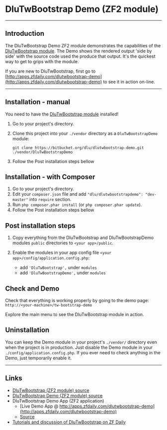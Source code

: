 DluTwBootstrap Demo (ZF2 module)
================================

-------------------------------------------------

Introduction
------------
The DluTwBootstrap Demo ZF2 module demonstrates the capabilities of the [DluTwBootstrap module](https://bitbucket.org/dlu/dlutwbootstrap).
The Demo shows the rendered output 'side by side' with the source code used the produce that output. It's the quickest way to get to grips
with the module.

If you are new to DluTwBootstrap, first go to [http://apps.zfdaily.com/dlutwbootstrap-demo](http://apps.zfdaily.com/dlutwbootstrap-demo) to see it in action on-line.

--------------------------------------------------------------

Installation - manual
---------------------

You need to have the [DluTwBootstrap module](https://bitbucket.org/dlu/dlutwbootstrap) installed!

1.   Go to your project's directory.
2.   Clone this project into your `./vendor` directory as a `DluTwBootstrapDemo` module:

     `git clone https://bitbucket.org/dlu/dlutwbootstrap-demo.git ./vendor/DluTwBootstrapDemo`

3.   Follow the Post installation steps bellow

Installation - with Composer
----------------------------

1.   Go to your project's directory.
2.   Edit your `composer.json` file and add `"dlu/dlutwbootstrapdemo": "dev-master"` into `require` section.
3.   Run `php composer.phar install` (or `php composer.phar update`).
4.   Follow the Post installation steps bellow

Post installation steps
-----------------------

1.   Copy everything from the DluTwBootstrap and DluTwBootstrapDemo modules `public` directories to `<your app>/public`.
2.   Enable the modules in your app config file `<your app>/config/application.config.php`:

     - add `'DluTwBootstrap',` under `modules`
     - add `'DluTwBootstrapDemo',` under `modules`

Check and Demo
--------------

Check that everything is working properly by going to the demo page:
`http://<your-machine>/tw-bootstrap-demo`

Explore the main menu to see the DluTwBootstrap module in action.

Uninstallation
--------------

You can keep the Demo module in your project's `./vendor/` directory even when the project is in production.
Just disable the Demo module in your `./config/application.config.php`. If you ever need to check anything in the Demo, just temporarily enable it.

-----------------------------------------------------------------------------------

Links
-----

- [DluTwBootstrap (ZF2 module) source](https://bitbucket.org/dlu/dlutwbootstrap)
- [DluTwBootstrap Demo (ZF2 module) source](https://bitbucket.org/dlu/dlutwbootstrap-demo)
- DluTwBootstrap Demo App (ZF2 application)
    - [Live Demo App @ http://apps.zfdaily.com/dlutwbootstrap-demo](http://apps.zfdaily.com/dlutwbootstrap-demo)
    - [Source](https://bitbucket.org/dlu/dlutwbootstrap-demo-app)
- [Tutorials and discussion of DluTwBootstrap on ZF Daily](http://www.zfdaily.com/tag/dlutwbootstrap/)